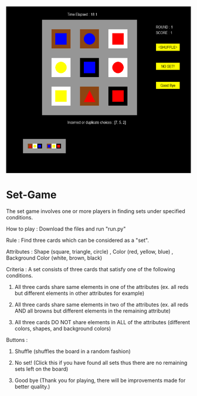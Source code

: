 ![alt text](set.png)

# Set-Game
The set game involves one or more players in finding sets under specified conditions.

How to play : Download the files and run "run.py"

Rule       : Find three cards which can be considered as a "set".

Attributes : Shape (square, triangle, circle) , Color (red, yellow, blue) , Background Color (white, brown, black)

Criteria   : A set consists of three cards that satisfy one of the following conditions.

1. All three cards share same elements in one of the attributes 
(ex. all reds but different elements in other attributes for example)
2. All three cards share same elements in two of the attributes 
(ex. all reds AND all browns but different elements in the remaining attribute)

3. All three cards DO NOT share elements in ALL of the attributes 
(different colors, shapes, and background colors)

Buttons    : 

1. Shuffle (shuffles the board in a random fashion)
             
2. No set! (Click this if you have found all sets thus there are no remaining sets left on the board)
             
3. Good bye  (Thank you for playing, there will be improvements made for better quality.)
